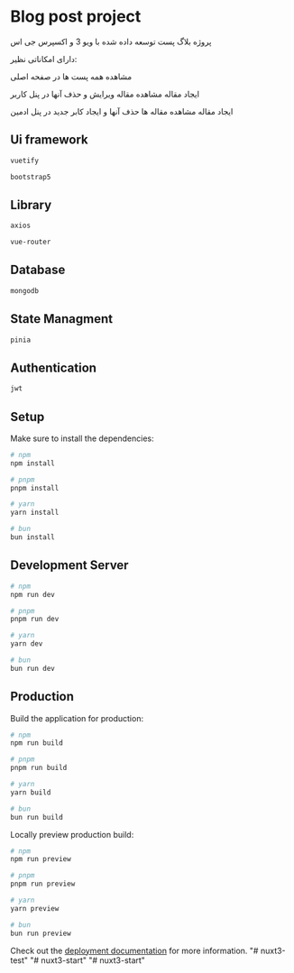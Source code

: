 # Blog post project

پروژه بلاگ پست توسعه داده شده با ویو 3 و اکسپرس جی اس

دارای امکاناتی نظیر:

مشاهده همه پست ها در صفحه اصلی

ایجاد مقاله مشاهده مقاله ویرایش و حذف آنها در پنل کاربر

ایجاد مقاله مشاهده مقاله ها حذف آنها و ایجاد کابر جدید در پنل ادمین



## Ui framework

```bash
vuetify

bootstrap5
```

## Library

```bash
axios

vue-router
```

## Database

```bash
mongodb
```

## State Managment

```bash
pinia
```

## Authentication

```bash
jwt
```

## Setup

Make sure to install the dependencies:

```bash
# npm
npm install

# pnpm
pnpm install

# yarn
yarn install

# bun
bun install
```

## Development Server

```bash
# npm
npm run dev

# pnpm
pnpm run dev

# yarn
yarn dev

# bun
bun run dev
```

## Production

Build the application for production:

```bash
# npm
npm run build

# pnpm
pnpm run build

# yarn
yarn build

# bun
bun run build
```

Locally preview production build:

```bash
# npm
npm run preview

# pnpm
pnpm run preview

# yarn
yarn preview

# bun
bun run preview
```

Check out the [deployment documentation](https://nuxt.com/docs/getting-started/deployment) for more information.
"# nuxt3-test" 
"# nuxt3-start" 
"# nuxt3-start" 
